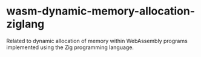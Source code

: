 # wasm-dynamic-memory-allocation-ziglang
Related to  dynamic allocation of memory within WebAssembly programs implemented using the Zig programming language.
